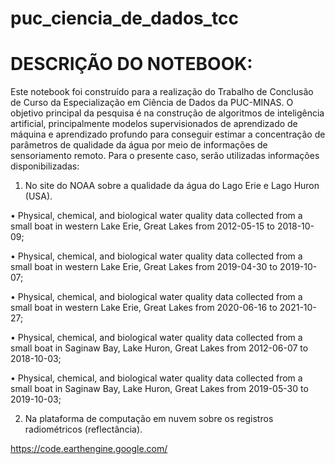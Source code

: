 # puc_ciencia_de_dados_tcc


# DESCRIÇÃO DO NOTEBOOK:

Este notebook foi construído para a realização do Trabalho de Conclusão de Curso da Especialização em Ciência de Dados da PUC-MINAS. 
O objetivo principal da pesquisa é na construção de algoritmos de inteligência artificial, principalmente modelos supervisionados de aprendizado de máquina e aprendizado profundo para conseguir estimar a concentração de parâmetros de qualidade da água por meio de informações de sensoriamento remoto.
Para o presente caso, serão utilizadas informações disponibilizadas:

1. No site do NOAA sobre a qualidade da água do Lago Erie e Lago Huron (USA).

•	Physical, chemical, and biological water quality data collected from a small boat in western Lake Erie, Great Lakes from 2012-05-15 to 2018-10-09;

•	Physical, chemical, and biological water quality data collected from a small boat in western Lake Erie, Great Lakes from 2019-04-30 to 2019-10-07;

•	Physical, chemical, and biological water quality data collected from a small boat in western Lake Erie, Great Lakes from 2020-06-16 to 2021-10-27;

•	Physical, chemical, and biological water quality data collected from a small boat in Saginaw Bay, Lake Huron, Great Lakes from 2012-06-07 to 2018-10-03;

•	Physical, chemical, and biological water quality data collected from a small boat in Saginaw Bay, Lake Huron, Great Lakes from 2019-05-30 to 2019-10-03;


2. Na plataforma de computação em nuvem sobre os registros radiométricos (reflectância).

https://code.earthengine.google.com/
